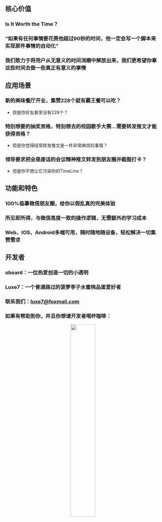 ## 核心价值

### Is It Worth the Time？

### “如果有任何事情要花费他超过90秒的时间，他一定会写一个脚本来实现那件事情的自动化”

### 我们致力于将用户从无意义的时间消磨中解放出来，我们更希望你拿这些时间去做一些真正有意义的事情

## 应用场景
### 新的美味餐厅开业，集赞228个就有霸王餐可以吃？

-   但是你好友甚至没有228个？
    

### 特别想要的抽奖资格，特别想去的校园歌手大赛…需要转发推文才能获得资格？

-   但是你觉得经常转发推文是一件非常麻烦的事情？
    

### 领导要求把全是废话的会议精神推文转发到朋友圈并截图打卡？

-   但是你不想让它污染你的TimeLine？
    


## 功能和特色

### 100%临摹微信朋友圈，给你以假乱真的完美体验

### 所见即所得，与微信高度一致的操作逻辑，无需额外的学习成本

### Web、IOS、Android多端可用，随时随地随设备，轻松解决一切集赞需求

## 开发者

### oboard：一位热爱创造一切的小透明

### Luxe7：一个普通路过的菠萝李子水蜜桃品鉴爱好者

### 联系我们：<luxe7@foxmail.com>

### 如果有帮助到你，并且你想请开发者喝杯咖啡：
<div align=center> <img src="https://img-blog.csdnimg.cn/b964bec280594ff6b97345be90d1667e.jpeg" width = 40% > </div>
